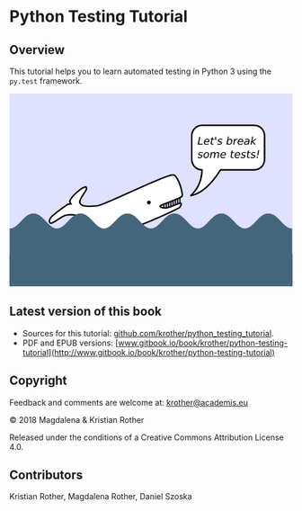 # Python Testing Tutorial

## Overview

This tutorial helps you to learn automated testing in Python 3 using the `py.test` framework.

![Moby Dick](images/mobydick.png)

## Latest version of this book

* Sources for this tutorial: [github.com/krother/python_testing_tutorial](https://github.com/krother/python_testing_tutorial).
* PDF and EPUB versions: [www.gitbook.io/book/krother/python-testing-tutorial](http://www.gitbook.io/book/krother/python-testing-tutorial)


## Copyright

Feedback and comments are welcome at: [krother@academis.eu](mailto:krother@academis.eu)

© 2018 Magdalena & Kristian Rother

Released under the conditions of a Creative Commons
Attribution License 4.0.

## Contributors

Kristian Rother, Magdalena Rother, Daniel Szoska
